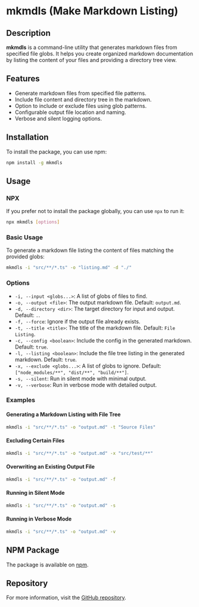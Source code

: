 # mkmdls (Make Markdown Listing)

## Description

**mkmdls** is a command-line utility that generates markdown files from specified file globs. It helps you create organized markdown documentation by listing the content of your files and providing a directory tree view.

## Features

- Generate markdown files from specified file patterns.
- Include file content and directory tree in the markdown.
- Option to include or exclude files using glob patterns.
- Configurable output file location and naming.
- Verbose and silent logging options.

## Installation

To install the package, you can use npm:

```sh
npm install -g mkmdls
```

## Usage

### NPX

If you prefer not to install the package globally, you can use `npx` to run it:

```sh
npx mkmdls [options]
```

### Basic Usage

To generate a markdown file listing the content of files matching the provided globs:

```sh
mkmdls -i "src/**/*.ts" -o "listing.md" -d "./"
```

### Options

- `-i, --input <globs...>`: A list of globs of files to find.
- `-o, --output <file>`: The output markdown file. Default: `output.md`.
- `-d, --directory <dir>`: The target directory for input and output. Default: `.`.
- `-f, --force`: Ignore if the output file already exists.
- `-t, --title <title>`: The title of the markdown file. Default: `File Listing`.
- `-c, --config <boolean>`: Include the config in the generated markdown. Default: `true`.
- `-l, --listing <boolean>`: Include the file tree listing in the generated markdown. Default: `true`.
- `-x, --exclude <globs...>`: A list of globs to ignore. Default: `["node_modules/**", "dist/**", "build/**"]`.
- `-s, --silent`: Run in silent mode with minimal output.
- `-v, --verbose`: Run in verbose mode with detailed output.

### Examples

#### Generating a Markdown Listing with File Tree

```sh
mkmdls -i "src/**/*.ts" -o "output.md" -t "Source Files"
```

#### Excluding Certain Files

```sh
mkmdls -i "src/**/*.ts" -o "output.md" -x "src/test/**"
```

#### Overwriting an Existing Output File

```sh
mkmdls -i "src/**/*.ts" -o "output.md" -f
```

#### Running in Silent Mode

```sh
mkmdls -i "src/**/*.ts" -o "output.md" -s
```

#### Running in Verbose Mode

```sh
mkmdls -i "src/**/*.ts" -o "output.md" -v
```

## NPM Package

The package is available on [npm](https://www.npmjs.com/package/mkmdls).

## Repository

For more information, visit the [GitHub repository](https://github.com/Mearman/mkmdls).

